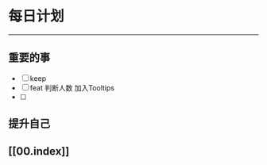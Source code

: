 
# 每日计划
---
## 重要的事

- [ ]  keep
- [ ]  feat
      判断人数
      加入Tooltips
- [ ]  



## 提升自己

  



## [[00.index]]










